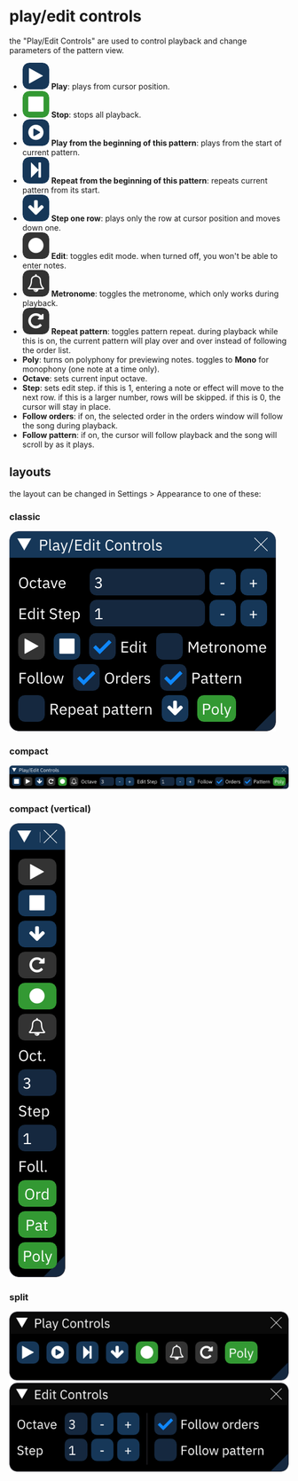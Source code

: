 # play/edit controls

the "Play/Edit Controls" are used to control playback and change parameters of the pattern view.

- ![play](control-play.png) **Play**: plays from cursor position.
- ![stop](control-stop.png) **Stop**: stops all playback.
- ![play pattern](control-play-pattern.png) **Play from the beginning of this pattern**: plays from the start of current pattern.
- ![play repeat](control-play-repeat.png) **Repeat from the beginning of this pattern**: repeats current pattern from its start.
- ![step](control-step.png) **Step one row**: plays only the row at cursor position and moves down one.
- ![edit](control-edit.png) **Edit**: toggles edit mode. when turned off, you won't be able to enter notes.
- ![metronome](control-metronome.png) **Metronome**: toggles the metronome, which only works during playback.
- ![repeat](control-repeat.png) **Repeat pattern**: toggles pattern repeat. during playback while this is on, the current pattern will play over and over instead of following the order list.
- **Poly**: turns on polyphony for previewing notes. toggles to **Mono** for monophony (one note at a time only).
- **Octave**: sets current input octave.
- **Step**: sets edit step. if this is 1, entering a note or effect will move to the next row. if this is a larger number, rows will be skipped. if this is 0, the cursor will stay in place.
- **Follow orders**: if on, the selected order in the orders window will follow the song during playback.
- **Follow pattern**: if on, the cursor will follow playback and the song will scroll by as it plays.

## layouts

the layout can be changed in Settings > Appearance to one of these:

### classic

![classic play/edit controls](controls-classic.png)

### compact

![compact play/edit controls](controls-compact.png)

### compact (vertical)

![compact vertical play/edit controls](controls-vertical.png)

### split

![split play and edit controls](controls-split.png)

